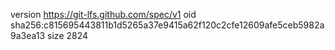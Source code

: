 version https://git-lfs.github.com/spec/v1
oid sha256:c815695443811b1d5265a37e9415a62f120c2cfe12609afe5ceb5982a9a3ea13
size 2824
